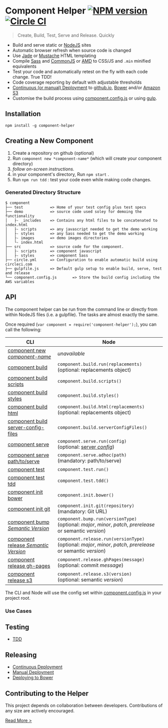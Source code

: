 Component Helper [![NPM version](http://img.shields.io/npm/v/component-helper.svg)](https://www.npmjs.org/package/component-helper) [![Circle CI](https://circleci.com/gh/skyglobal/component-helper/tree/master.svg?style=svg)](https://circleci.com/gh/skyglobal/component-helper/tree/master)
========================
> Create, Build, Test, Serve and Release. Quickly

 * Build and serve static or [NodeJS](http://en.wikipedia.org/wiki/Node.js) sites
 * Automatic browser refresh when source code is changed
 * Use [Jade](http://jade-lang.com) or [Mustache](https://mustache.github.io) HTML templating
 * Compile [Sass](http://en.wikipedia.org/wiki/Sass_(stylesheet_language)) and [CommonJS](http://en.wikipedia.org/wiki/CommonJS) or [AMD](http://en.wikipedia.org/wiki/Asynchronous_module_definition) to CSS/JS and `.min` minified equivalents 
 * Test your code and automatically retest on the fly with each code change. True TDD!
 * Code coverage reporting by default with adjustable thresholds
 * [Continuous (or manual) Deployment](docs/RELEASING.md) to [github.io](https://pages.github.com), [Bower](http://bower.io) and/or [Amazon S3](http://en.wikipedia.org/wiki/Amazon_S3)
 * Customise the build process using [component.config.js](boilerplate/component.config.js) or using [gulp](examples/gulpfile.js).

## Installation

`npm install -g component-helper`

## Creating a New Component

1. Create a repository on github (optional)
2. Run `component new *component-name*` (which will create your component directory)
3. *follow on-screen instructions.*
4. in your component's directory, Run `npm start` .
5. Run `npm run tdd` : test your code even while making code changes.

### Generated Directory Structure

    $ component
    ├── test            => Home of your test config plus test specs
    ├── demo            => source code used soley for demoing the functionality
    │   ├- _includes    => Contains any html files to be concatenated to index.html
    │   ├- scripts      => any javascript needed to get the demo working
    │   ├- styles       => any Sass needed to get the demo working
    │   ├- images       => demo images directories
    │   └- index.html
    ├── src             => source code for the component.
    │   ├- scripts      => component javascript
    │   ├- styles       => component Sass
    ├── circle.yml      => Configuration to enable automatic build using circleci.com
    ├── gulpfile.js     => Default gulp setup to enable build, serve, test and release
    └── component.config.js       => Store the build config including the AWS variables
     
## API

The component helper can be run from the command line or directly from within NodeJS files (i.e. a gulpfile).  The tasks are almost exactly the same.

Once required (`var component = require('component-helper');`), you can call the following:

CLI | Node
--- | ----
[component new *component-name*](docs/API.md/#new) | *unavailable*
[component build](docs/API.md/#build) | `component.build.run(replacements)`<br> (optional: replacements object)
[component build scripts](docs/API.md/#scripts) | `component.build.scripts()`
[component build styles](docs/API.md/#styles) | `component.build.styles()`
[component build html](docs/API.md/#html) | `component.build.html(replacements)` <br>(optional: replacements object)
[component build server-config-files](API.md/#server-config-files) | `component.build.serverConfigFiles()`
[component serve](docs/API.md/#serve) | `component.serve.run(config)` <br>(optional: [server *config*](API.md#serve))
[component serve path/to/serve](docs/API.md/#adhoc) | `component.serve.adhoc(path)` <br>(mandatory: path/to/serve)
[component test](docs/API.md/#testing) | `component.test.run()`
[component test tdd](docs/API.md/#tdd) | `component.test.tdd()`
[component init bower](docs/API.md/#bower) | `component.init.bower()`
[component init git](docs/API.md/#git) | `component.init.git(repository)` <br>(mandatory: Git URL)
[component bump *Semantic Version*](docs/API.md/#bump-the-version) | `component.bump.run(versionType)` <br>(optional: *major*, *minor*, *patch*, *prerelease* or semantic *version*)
[component release *Semantic Version*](docs/API.md/#releasing) | `component.release.run(versionType)` <br>(optional: *major*, *minor*, *patch*, *prerelease* or semantic *version*)
[component release gh-pages](docs/API.md/#gh-pages) | `component.release.ghPages(message)` <br>(optional: commit *message*)
[component release s3](docs/API.md/#s3) | `component.release.s3(version)` <br>(optional: semantic *version*)

The CLI and Node will use the config set within [component.config.js](boilerplate/component.config.js) in your project root.

### Use Cases

## Testing

 * [TDD](docs/TESTING.md#tdd)

## Releasing

 * [Continuous Deployment](docs/RELEASING.md#continuous-deployment)
 * [Manual Deployment](docs/RELEASING.md#manual-deployment)
 * [Deploying to Bower](docs/RELEASING.md#deploying-to-bower)

## Contributing to the Helper

This project depends on collaboration between developers. Contributions of any size are actively encouraged.

[Read More >](CONTRIBUTING.md)

